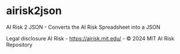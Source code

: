 # airisk2json
AI Risk 2 JSON - Converts the AI Risk Spreadsheet into a JSON 

Legal disclosure
AI Risk - https://airisk.mit.edu/ - © 2024 MIT AI Risk Repository
